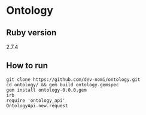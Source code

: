 # Ontology

## Ruby version
2.7.4

## How to run
```
git clone https://github.com/dev-nomi/ontology.git
cd ontology/ && gem build ontology.gemspec
gem install ontology-0.0.0.gem 
irb
require 'ontology_api'
OntologyApi.new.request 
```